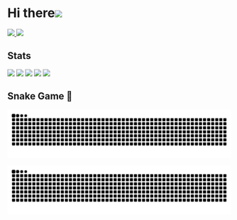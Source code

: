 # Hi there<img src="https://media.giphy.com/media/hvRJCLFzcasrR4ia7z/giphy.gif" width="28">

<p align="left">
  <a href="https://github.com/souta-pqr">
    <img height="20" src="https://komarev.com/ghpvc/?username=souta-pqr" />
  </a>
  <a href="https://github.com/souta-pqr">
    <img height="20" src="https://img.shields.io/github/followers/souta-pqr?label=follow&logo=github&style=flat" />
  </a>
</p>

## Stats
![](http://github-profile-summary-cards.vercel.app/api/cards/profile-details?username=souta-pqr&theme=default)
![](http://github-profile-summary-cards.vercel.app/api/cards/repos-per-language?username=souta-pqr&theme=default)
![](http://github-profile-summary-cards.vercel.app/api/cards/most-commit-language?username=souta-pqr&theme=default)
![](http://github-profile-summary-cards.vercel.app/api/cards/stats?username=souta-pqr&theme=default)
![](http://github-profile-summary-cards.vercel.app/api/cards/productive-time?username=souta-pqr&theme=default&utcOffset=9)

## Snake Game 🐍
![Snake animation](https://raw.githubusercontent.com/souta-pqr/souta-pqr/output/github-contribution-grid-snake.svg)

<picture>
  <source media="(prefers-color-scheme: dark)" srcset="https://raw.githubusercontent.com/souta-pqr/souta-pqr/output/github-contribution-grid-snake-dark.svg">
  <source media="(prefers-color-scheme: light)" srcset="https://raw.githubusercontent.com/souta-pqr/souta-pqr/output/github-contribution-grid-snake.svg">
  <img alt="github contribution grid snake animation" src="https://raw.githubusercontent.com/souta-pqr/souta-pqr/output/github-contribution-grid-snake.svg">
</picture>
